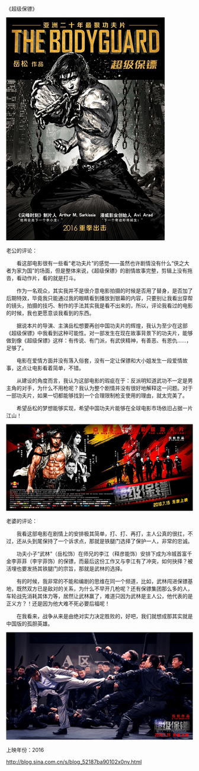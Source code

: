 《超级保镖》

			
![](./img/001vda4xzy795taxVXJ13&690.jpg)


老公的评论：


　　看这部电影很有一些看“老功夫片”的感觉——虽然也许剧情没有什么“侠之大者为家为国”的场面，但是整体来说，《超级保镖》的剧情故事完整，剪辑上没有拖沓，看动作片，看的就是打斗。


　　作为一名观众，其实我并不是很介意电影拍摄的时候是否用了替身，是否加了后期特效，毕竟我只能通过我的眼睛看到播放到银幕的内容，只要别让我看出穿帮的镜头，拍摄的技巧、制作的手法其实我是看不出来的，所以，评论我看过的电影的时候，我也更愿意谈我看到的东西。


　　据说本片的导演、主演岳松想要再创中国功夫片的辉煌，我认为至少在这部《超级保镖》中我看到这种可能性。对一部发生在现在故事背景下的功夫片，能够做到像《超级保镖》这样：有传说、有门派，有武侠精神，有善恶、有恩仇……，足够了。

　　电影在爱情方面并没有落入俗套，没有一定让保镖和大小姐发生一段爱情故事，这点让电影看着简单，不错。


　　从建设的角度而言，我认为这部电影的瑕疵在于：反派明知道武功不一定是男主角的对手，为什么不用枪呢？我认为整个剧情并没有很好地解释这一问题。对于一部功夫片，如果一切都能够找到一个合理限制枪支使用的理由，就太完美了。

　　希望岳松的梦想能够实现，希望中国功夫片能够在全球电影市场依旧占据一片江山！

![](./img/001vda4xzy795teUZi494&690.jpg)


老婆的评论：


　　我看这部电影在剧情上的安排极其简单，打、打、再打，主人公真的很扛，不过，还从头到尾保持了一个诉求点，那就是铁腿门选择了保护一人，非常的忠诚。


　　功夫小子“武林”（岳松饰）在师兄的李江（释彦能饰）安排下成为冷城首富千金李菲菲（李宇菲饰）的保镖，而最后这份工作又与李江有了冲突，如何抉择？被活埋也要发扬其铁腿门的宗旨，那就是武林的选择。


　　有的时候，我非常的不能和编剧的思维在同一个频道，比如，武林闯进保镖基地，既然双方已是敌对的关系，为什么不早开几枪呢？还有保镖集团那么多的人，车轮战先消耗其体力等，居然让武林赢了，难道只因为武林是主人公，他代表的是正义方？！还是因为他大难不死必要后福呢！

　　在我看来，战争从来是由绝对实力决定胜败的，好吧，我们就想成那其实就是中国版的孤胆英雄。

![](./img/001vda4xzy795tjBGNebc&690.jpg)


上映年份：2016							
		
http://blog.sina.com.cn/s/blog_52187ba90102x0ny.html
